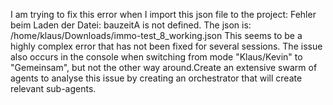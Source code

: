 I am trying to fix this error when I import this json file to the project: Fehler beim Laden der Datei: bauzeitA is 
  not defined. The json is: /home/klaus/Downloads/immo-test_8_working.json  This seems to be a highly complex error 
  that has not been fixed for several sessions. The issue also occurs in the console when switching from mode "Klaus/Kevin" to "Gemeinsam", but not the other way around.Create an extensive swarm of agents to analyse this issue by creating an orchestrator that will create relevant sub-agents.
